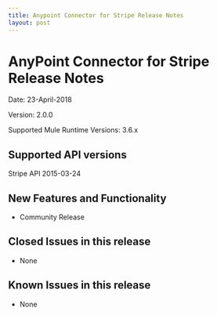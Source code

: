 ```yaml
---
title: Anypoint Connector for Stripe Release Notes
layout: post
---
```


AnyPoint Connector for Stripe Release Notes
=====================================

Date: 23-April-2018

Version: 2.0.0

Supported Mule Runtime Versions: 3.6.x

Supported API versions
----------------------
Stripe API 2015-03-24


New Features and Functionality
------------------------------

* Community Release

Closed Issues in this release
-----------------------------

* None

Known Issues in this release
----------------------------

* None